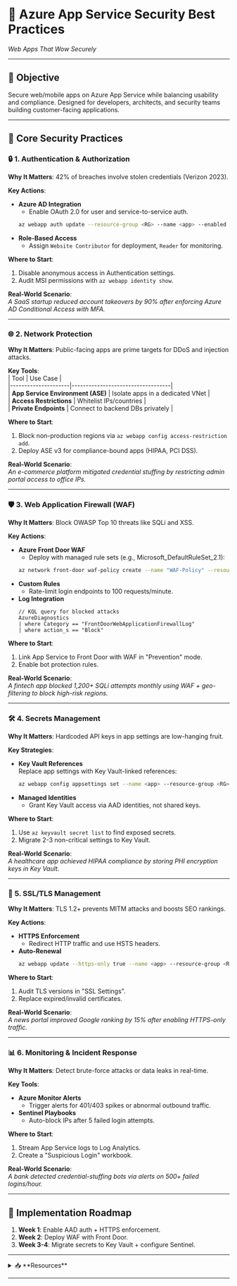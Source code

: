 # 🌟 Azure App Service Security Best Practices  
*Web Apps That Wow Securely*  

---  

## 🎯 **Objective**  
Secure web/mobile apps on Azure App Service while balancing usability and compliance. Designed for developers, architects, and security teams building customer-facing applications.  

---  

## 🔑 **Core Security Practices**  

### 🔒 **1. Authentication & Authorization**  
**Why It Matters**: 42% of breaches involve stolen credentials (Verizon 2023).  

**Key Actions**:  
- **Azure AD Integration**  
  - Enable OAuth 2.0 for user and service-to-service auth.  
  ```bash
  az webapp auth update --resource-group <RG> --name <app> --enabled true --action LoginWithAzureActiveDirectory
  ```  
- **Role-Based Access**  
  - Assign `Website Contributor` for deployment, `Reader` for monitoring.  

**Where to Start**:  
1. Disable anonymous access in Authentication settings.  
2. Audit MSI permissions with `az webapp identity show`.  

**Real-World Scenario**:  
*A SaaS startup reduced account takeovers by 90% after enforcing Azure AD Conditional Access with MFA.*  

---  

### 🌐 **2. Network Protection**  
**Why It Matters**: Public-facing apps are prime targets for DDoS and injection attacks.  

**Key Tools**:  
| Tool                | Use Case                          |  
|---------------------|-----------------------------------|  
| **App Service Environment (ASE)** | Isolate apps in a dedicated VNet  |  
| **Access Restrictions** | Whitelist IPs/countries          |  
| **Private Endpoints** | Connect to backend DBs privately |  

**Where to Start**:  
1. Block non-production regions via `az webapp config access-restriction add`.  
2. Deploy ASE v3 for compliance-bound apps (HIPAA, PCI DSS).  

**Real-World Scenario**:  
*An e-commerce platform mitigated credential stuffing by restricting admin portal access to office IPs.*  

---  

### 🛡️ **3. Web Application Firewall (WAF)**  
**Why It Matters**: Block OWASP Top 10 threats like SQLi and XSS.  

**Key Actions**:  
- **Azure Front Door WAF**  
  - Deploy with managed rule sets (e.g., Microsoft_DefaultRuleSet_2.1):  
  ```bash
  az network front-door waf-policy create --name "WAF-Policy" --resource-group <RG> --sku Premium_AzureFrontDoor
  ```  
- **Custom Rules**  
  - Rate-limit login endpoints to 100 requests/minute.  
- **Log Integration**  
  ```kusto
  // KQL query for blocked attacks
  AzureDiagnostics
  | where Category == "FrontDoorWebApplicationFirewallLog"
  | where action_s == "Block"
  ```  

**Where to Start**:  
1. Link App Service to Front Door with WAF in "Prevention" mode.  
2. Enable bot protection rules.  

**Real-World Scenario**:  
*A fintech app blocked 1,200+ SQLi attempts monthly using WAF + geo-filtering to block high-risk regions.*  

---  

### 🛠️ **4. Secrets Management**  
**Why It Matters**: Hardcoded API keys in app settings are low-hanging fruit.  

**Key Strategies**:  
- **Key Vault References**  
  Replace app settings with Key Vault-linked references:  
  ```bash
  az webapp config appsettings set --name <app> --resource-group <RG> --settings "DbConn=$(kvSecretUri)"
  ```  
- **Managed Identities**  
  - Grant Key Vault access via AAD identities, not shared keys.  

**Where to Start**:  
1. Use `az keyvault secret list` to find exposed secrets.  
2. Migrate 2-3 non-critical settings to Key Vault.  

**Real-World Scenario**:  
*A healthcare app achieved HIPAA compliance by storing PHI encryption keys in Key Vault.*  

---  

### 🚀 **5. SSL/TLS Management**  
**Why It Matters**: TLS 1.2+ prevents MITM attacks and boosts SEO rankings.  

**Key Actions**:  
- **HTTPS Enforcement**  
  - Redirect HTTP traffic and use HSTS headers.  
- **Auto-Renewal**  
  ```bash
  az webapp update --https-only true --name <app> --resource-group <RG>
  ```  

**Where to Start**:  
1. Audit TLS versions in "SSL Settings".  
2. Replace expired/invalid certificates.  

**Real-World Scenario**:  
*A news portal improved Google ranking by 15% after enabling HTTPS-only traffic.*  

---  

### 📊 **6. Monitoring & Incident Response**  
**Why It Matters**: Detect brute-force attacks or data leaks in real-time.  

**Key Tools**:  
- **Azure Monitor Alerts**  
  - Trigger alerts for 401/403 spikes or abnormal outbound traffic.  
- **Sentinel Playbooks**  
  - Auto-block IPs after 5 failed login attempts.  

**Where to Start**:  
1. Stream App Service logs to Log Analytics.  
2. Create a "Suspicious Login" workbook.  

**Real-World Scenario**:  
*A bank detected credential-stuffing bots via alerts on 500+ failed logins/hour.*  

---  

## 🚀 **Implementation Roadmap**  
1. **Week 1**: Enable AAD auth + HTTPS enforcement.  
2. **Week 2**: Deploy WAF with Front Door.  
3. **Week 3-4**: Migrate secrets to Key Vault + configure Sentinel.  

---  

<details>  
<summary>📥 **Resources**</summary>  

- [App Service Security Checklist](https://aka.ms/AppService-Security)  
- [WAF Tuning Guide](https://aka.ms/WAF-Tuning)  
</details>  

---  

